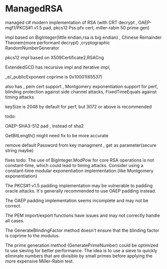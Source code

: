 # ManagedRSA
managed c# modern implementation of RSA (with CRT decrypt , OAEP-mgf1/PKCS#1 v1.5 pad, pkcs12 Pss pfx cert, miller-rabin 50 prime gen)

impl based on BigInteger(little endian,rsa is big endian) , Chinese Remainder Theorem(more performant decrypt) ,cryptographic RandomNumberGenerator

pkcs12 impl based on X509Certificate2,RSACng

ExtendedGCD has recursive impl and iterative impl,

_e/_publicExponent coprime is 0x10001(65537)

also has , pem cert support , Montgomery exponentiation support for perf, blinding protection against side channel attacks,
FixedTimeEquals against timing attacks

keySize is 2048 by default for perf, but 3072 or above is recommended

todo: 

OAEP-SHA3-512 pad , instead of sha2

GetBitLength() might need fix to be more accurate

remove default Password from key managment , get as parameter(secure string maybe)


fixes todo:
The use of BigInteger.ModPow for core RSA operations is not constant-time, 
which could lead to timing attacks. Consider using a constant-time modular exponentiation implementation.(like Montgomery exponentiation)

The PKCS#1 v1.5 padding implementation may be vulnerable to padding oracle attacks. It's generally recommended to use OAEP padding instead.

The OAEP padding implementation seems incomplete and may not be correct.

The PEM import/export functions have issues and may not correctly handle all cases.

The GenerateBlindingFactor method doesn't ensure that the blinding factor is coprime to the modulus.

The prime generation method (GeneratePrimeNumber) could be optimized to use sieving for better performance.
The idea is to use a sieve to quickly eliminate numbers that are divisible by small primes before applying the more expensive Miller-Rabin test.

